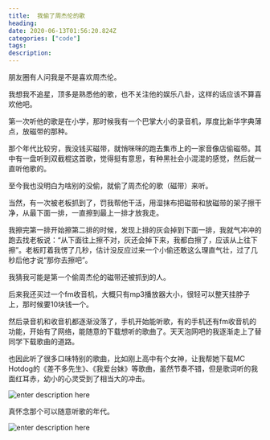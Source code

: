 ```yaml
---
title:  我偷了周杰伦的歌
heading:
date: 2020-06-13T01:56:20.824Z
categories: ["code"]
tags: 
description: 
---
```


朋友圈有人问我是不是喜欢周杰伦。

我想我不追星，顶多是熟悉他的歌，也不关注他的娱乐八卦，这样的话应该不算喜欢他吧。

第一次听他的歌是在小学，那时候我有一个巴掌大小的录音机，厚度比新华字典薄点，放磁带的那种。

那个年代比较穷，我没钱买磁带，就悄咪咪的跑去集市上的一家音像店偷磁带。其中有一盘听到双截棍这首歌，觉得挺有意思，有种黑社会小混混的感觉，然后就一直听他歌的。

至今我也没明白为啥别的没偷，就偷了周杰伦的歌（磁带）来听。

当然，有一次被老板抓到了，罚我帮他干活，用湿抹布把磁带和放磁带的架子擦干净，从最下面一排，一直擦到最上一排才放我走。

我擦完第一排开始擦第二排的时候，发现上排的灰会掉到下面一排，我就气冲冲的跑去找老板说：“从下面往上擦不对，灰还会掉下来，我都白擦了，应该从上往下擦”。老板盯着我愣了几秒，估计没反应过来一个小偷还敢这么理直气壮，过了几秒后他才说“那你去擦吧”。

我猜我可能是第一个偷周杰伦的磁带还被抓到的人。

后来我还买过一个fm收音机，大概只有mp3播放器大小，很轻可以整天挂脖子上，那时候要10块钱一个。

然后录音机和收音机都逐渐没落了，手机开始能听歌，有的手机还有fm收音机的功能，开始有了网络，能随意的下载想听的歌曲了。天天泡网吧的我逐渐走上了替同学下载歌曲的道路。

也因此听了很多口味特别的歌曲，比如刚上高中有个女神，让我帮她下载MC Hotdog的《差不多先生》、《我爱台妹》等歌曲，虽然节奏不错，但是歌词听的我面红耳赤，幼小的心灵受到了相当大的冲击。

![enter description here](https://markdown.xiaoshujiang.com/img/spinner.gif "[[[1592022575087]]]" )

真怀念那个可以随意听歌的年代。

![enter description here](https://gitee.com/smile365/blogimg/raw/master/sxy91/1592024667608.png)

